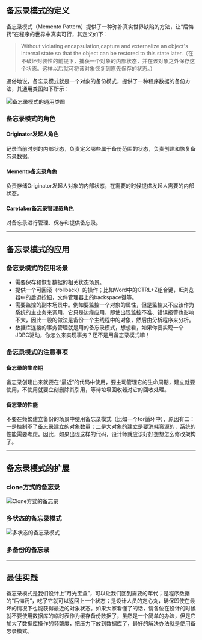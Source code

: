 ## 备忘录模式的定义
备忘录模式（Memento Pattern）提供了一种弥补真实世界缺陷的方法，让“后悔药”在程序的世界中真实可行，其定义如下：
>Without violating encapsulation,capture and externalize an object's internal state so that the object can be restored to this state later.（在不破坏封装性的前提下，捕获一个对象的内部状态，并在该对象之外保存这个状态。这样以后就可将该对象恢复到原先保存的状态。）

通俗地说，备忘录模式就是一个对象的备份模式，提供了一种程序数据的备份方法，其通用类图如下所示：

![备忘录模式的通用类图](https://gitee.com/uploads/images/2018/0507/154226_c1b90a1d_737082.png "备忘录模式的通用类图")

### 备忘录模式的角色
#### Originator发起人角色
记录当前时刻的内部状态，负责定义哪些属于备份范围的状态，负责创建和恢复备忘录数据。

#### Memento备忘录角色
负责存储Originator发起人对象的内部状态，在需要的时候提供发起人需要的内部状态。

#### Caretaker备忘录管理员角色
对备忘录进行管理、保存和提供备忘录。

---

## 备忘录模式的应用
### 备忘录模式的使用场景
- 需要保存和恢复数据的相关状态场景。
- 提供一个可回滚（rollback）的操作；比如Word中的CTRL+Z组合键，IE浏览器中的后退按钮，文件管理器上的backspace键等。
- 需要监控的副本场景中。例如要监控一个对象的属性，但是监控又不应该作为系统的主业务来调用，它只是边缘应用，即使出现监控不准、错误报警也影响不大，因此一般的做法是备份一个主线程中的对象，然后由分析程序来分析。
- 数据库连接的事务管理就是用的备忘录模式，想想看，如果你要实现一个JDBC驱动，你怎么来实现事务？还不是用备忘录模式嘛！

### 备忘录模式的注意事项
#### 备忘录的生命期
备忘录创建出来就要在“最近”的代码中使用，要主动管理它的生命周期，建立就要使用，不使用就要立刻删除其引用，等待垃圾回收器对它的回收处理。

#### 备忘录的性能
不要在频繁建立备份的场景中使用备忘录模式（比如一个for循环中），原因有二：一是控制不了备忘录建立的对象数量；二是大对象的建立是要消耗资源的，系统的性能需要考虑。因此，如果出现这样的代码，设计师就应该好好想想怎么修改架构了。

---

## 备忘录模式的扩展
### clone方式的备忘录
![Clone方式的备忘录](https://gitee.com/uploads/images/2018/0507/154400_d5f555cc_737082.png "Clone方式的备忘录")

### 多状态的备忘录模式
![多状态的备忘录模式](https://gitee.com/uploads/images/2018/0507/154441_65017d93_737082.png "多状态的备忘录模式")

### 多备份的备忘录

---

## 最佳实践
备忘录模式是我们设计上“月光宝盒”，可以让我们回到需要的年代；是程序数据的“后悔药”，吃了它就可以返回上一个状态；是设计人员的定心丸，确保即使在最坏的情况下也能获得最近的对象状态。如果大家看懂了的话，请各位在设计的时候就不要使用数据库的临时表作为缓存备份数据了，虽然是一个简单的办法，但是它加大了数据库操作的频繁度，把压力下放到数据库了，最好的解决办法就是使用备忘录模式。